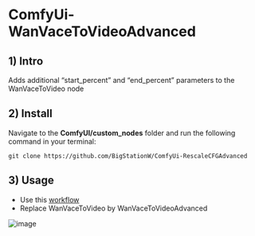 # ComfyUi-WanVaceToVideoAdvanced

## 1) Intro
Adds additional “start_percent” and “end_percent” parameters to the WanVaceToVideo node

## 2) Install
Navigate to the **ComfyUI/custom_nodes** folder and run the following command in your terminal:

```git clone https://github.com/BigStationW/ComfyUi-RescaleCFGAdvanced```

## 3) Usage
- Use this [workflow](https://github.com/comfyanonymous/ComfyUI_examples/blob/master/wan/vace_reference_to_video.json)
- Replace WanVaceToVideo by WanVaceToVideoAdvanced

![image](https://github.com/user-attachments/assets/0a1ea498-33f7-46ff-b435-22a1a2959c15)
